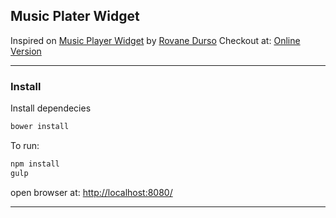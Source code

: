 ## Music Plater Widget
Inspired on [Music Player Widget] by [Rovane Durso]
Checkout at: [Online Version]

---

### Install

Install dependecies

```sh
bower install
```

To run:

```sh
npm install
gulp
```
open browser at: [http://localhost:8080/](http://localhost:8080/)

---

[Music Player Widget]: <https://dribbble.com/shots/998479-Music>
[Rovane Durso]: <https://dribbble.com/RovaneDurso>
[Online Version]: <http://favasconcelos.github.io/music-player-widget> 
